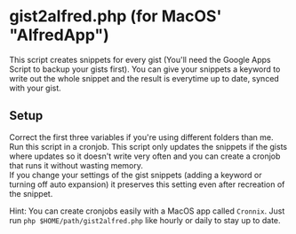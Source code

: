 # gist2alfred.php (for MacOS' "AlfredApp")

This script creates snippets for every gist (You'll need the Google Apps Script
to backup your gists first). You can give your snippets a keyword to write out
the whole snippet and the result is everytime up to date, synced with your gist.

## Setup

Correct the first three variables if you're using different folders than me.  
Run this script in a cronjob. This script only updates the snippets if the gists
where updates so it doesn't write very often and you can create a cronjob that
runs it without wasting memory.  
If you change your settings of the gist snippets (adding a keyword or turning off
auto expansion) it preserves this setting even after recreation of the snippet.

Hint: You can create cronjobs easily with a MacOS app called `Cronnix`. Just run
`php $HOME/path/gist2alfred.php` like hourly or daily to stay up to date.
